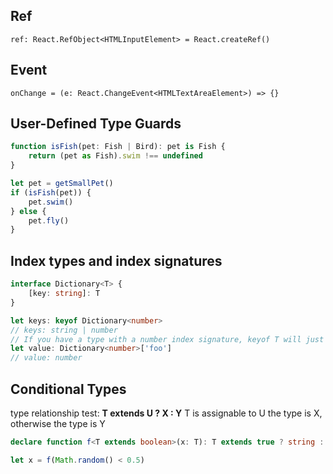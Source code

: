 ## Ref
```
ref: React.RefObject<HTMLInputElement> = React.createRef()
```
## Event
```
onChange = (e: React.ChangeEvent<HTMLTextAreaElement>) => {}
```

## User-Defined Type Guards
```typescript
function isFish(pet: Fish | Bird): pet is Fish {
    return (pet as Fish).swim !== undefined
}

let pet = getSmallPet()
if (isFish(pet)) {
    pet.swim()
} else {
    pet.fly()
}
```

## Index types and index signatures
```typescript
interface Dictionary<T> {
    [key: string]: T
}

let keys: keyof Dictionary<number>
// keys: string | number
// If you have a type with a number index signature, keyof T will just be number.
let value: Dictionary<number>['foo']
// value: number
```

## Conditional Types
type relationship test: **T extends U ? X : Y**
T is assignable to U the type is X, otherwise the type is Y

```typescript
declare function f<T extends boolean>(x: T): T extends true ? string : number

let x = f(Math.random() < 0.5)
```
